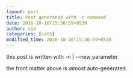 ```yaml
---
layout: post
title: Post generated with -n command
date: 2016-10-16T15:36:59+0530
author: sid
categories: [cat5]
modified_time: 2016-10-16T15:36:59+0530
---
```


this post is written with -n | --new parameter

the front matter above is _almost_ auto-generated.
